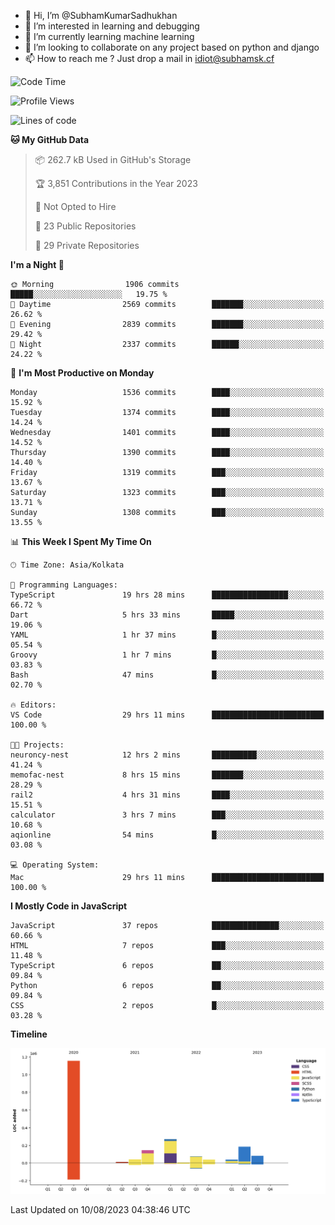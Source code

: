 - 👋 Hi, I’m @SubhamKumarSadhukhan
- 👀 I’m interested in learning and debugging
- 🌱 I’m currently learning machine learning
- 💞️ I’m looking to collaborate on any project based on python and django
- 📫 How to reach me ?
      Just drop a mail in idiot@subhamsk.cf

<!---
SubhamKumarSadhukhan/SubhamKumarSadhukhan is a ✨ special ✨ repository because its `README.md` (this file) appears on your GitHub profile.
You can click the Preview link to take a look at your changes.
--->


<!--START_SECTION:waka-->
![Code Time](http://img.shields.io/badge/Code%20Time-1%2C432%20hrs%2018%20mins-blue)

![Profile Views](http://img.shields.io/badge/Profile%20Views-10-blue)

![Lines of code](https://img.shields.io/badge/From%20Hello%20World%20I%27ve%20Written-2.0%20million%20lines%20of%20code-blue)

**🐱 My GitHub Data** 

> 📦 262.7 kB Used in GitHub's Storage 
 > 
> 🏆 3,851 Contributions in the Year 2023
 > 
> 🚫 Not Opted to Hire
 > 
> 📜 23 Public Repositories 
 > 
> 🔑 29 Private Repositories 
 > 
**I'm a Night 🦉** 

```text
🌞 Morning                1906 commits        █████░░░░░░░░░░░░░░░░░░░░   19.75 % 
🌆 Daytime                2569 commits        ███████░░░░░░░░░░░░░░░░░░   26.62 % 
🌃 Evening                2839 commits        ███████░░░░░░░░░░░░░░░░░░   29.42 % 
🌙 Night                  2337 commits        ██████░░░░░░░░░░░░░░░░░░░   24.22 % 
```
📅 **I'm Most Productive on Monday** 

```text
Monday                   1536 commits        ████░░░░░░░░░░░░░░░░░░░░░   15.92 % 
Tuesday                  1374 commits        ████░░░░░░░░░░░░░░░░░░░░░   14.24 % 
Wednesday                1401 commits        ████░░░░░░░░░░░░░░░░░░░░░   14.52 % 
Thursday                 1390 commits        ████░░░░░░░░░░░░░░░░░░░░░   14.40 % 
Friday                   1319 commits        ███░░░░░░░░░░░░░░░░░░░░░░   13.67 % 
Saturday                 1323 commits        ███░░░░░░░░░░░░░░░░░░░░░░   13.71 % 
Sunday                   1308 commits        ███░░░░░░░░░░░░░░░░░░░░░░   13.55 % 
```


📊 **This Week I Spent My Time On** 

```text
🕑︎ Time Zone: Asia/Kolkata

💬 Programming Languages: 
TypeScript               19 hrs 28 mins      █████████████████░░░░░░░░   66.72 % 
Dart                     5 hrs 33 mins       █████░░░░░░░░░░░░░░░░░░░░   19.06 % 
YAML                     1 hr 37 mins        █░░░░░░░░░░░░░░░░░░░░░░░░   05.54 % 
Groovy                   1 hr 7 mins         █░░░░░░░░░░░░░░░░░░░░░░░░   03.83 % 
Bash                     47 mins             █░░░░░░░░░░░░░░░░░░░░░░░░   02.70 % 

🔥 Editors: 
VS Code                  29 hrs 11 mins      █████████████████████████   100.00 % 

🐱‍💻 Projects: 
neuroncy-nest            12 hrs 2 mins       ██████████░░░░░░░░░░░░░░░   41.24 % 
memofac-nest             8 hrs 15 mins       ███████░░░░░░░░░░░░░░░░░░   28.29 % 
rail2                    4 hrs 31 mins       ████░░░░░░░░░░░░░░░░░░░░░   15.51 % 
calculator               3 hrs 7 mins        ███░░░░░░░░░░░░░░░░░░░░░░   10.68 % 
aqionline                54 mins             █░░░░░░░░░░░░░░░░░░░░░░░░   03.08 % 

💻 Operating System: 
Mac                      29 hrs 11 mins      █████████████████████████   100.00 % 
```

**I Mostly Code in JavaScript** 

```text
JavaScript               37 repos            ███████████████░░░░░░░░░░   60.66 % 
HTML                     7 repos             ███░░░░░░░░░░░░░░░░░░░░░░   11.48 % 
TypeScript               6 repos             ██░░░░░░░░░░░░░░░░░░░░░░░   09.84 % 
Python                   6 repos             ██░░░░░░░░░░░░░░░░░░░░░░░   09.84 % 
CSS                      2 repos             █░░░░░░░░░░░░░░░░░░░░░░░░   03.28 % 
```



**Timeline**

![Lines of Code chart](https://raw.githubusercontent.com/SubhamKumarSadhukhan/SubhamKumarSadhukhan/main/assets/bar_graph.png)


 Last Updated on 10/08/2023 04:38:46 UTC
<!--END_SECTION:waka-->
